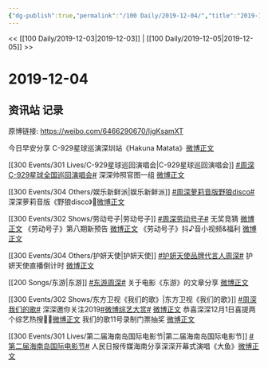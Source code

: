 ```yaml
---
{"dg-publish":true,"permalink":"/100 Daily/2019-12-04/","title":"2019-12-04","created":"2023-03-30T21:43:31.962+08:00","updated":"2023-03-30T21:45:07.551+08:00"}
---
```



<< [[100 Daily/2019-12-03\|2019-12-03]] | [[100 Daily/2019-12-05\|2019-12-05]] >>

# 2019-12-04

## 资讯站 记录

原博链接: https://weibo.com/6466290670/IjgKsamXT

今日早安分享
C-929星球巡演深圳站《Hakuna Matata》[微博正文](https://weibo.com/6466290670/Ijb3zBO7u)

[[300 Events/301 Lives/C-929星球巡回演唱会\|C-929星球巡回演唱会]]
[#周深C-929星球全国巡回演唱会#](https://s.weibo.com/weibo?q=%23%E5%91%A8%E6%B7%B1C-929%E6%98%9F%E7%90%83%E5%85%A8%E5%9B%BD%E5%B7%A1%E5%9B%9E%E6%BC%94%E5%94%B1%E4%BC%9A%23)
深深帅照官图一组 [微博正文](https://weibo.com/6466290670/Ijble9W55)

[[300 Events/304 Others/娱乐新鲜派\|娱乐新鲜派]]
[#周深萝莉音版野狼disco#](https://s.weibo.com/weibo?q=%23%E5%91%A8%E6%B7%B1%E8%90%9D%E8%8E%89%E9%9F%B3%E7%89%88%E9%87%8E%E7%8B%BCdisco%23)
深深萝莉音版《野狼disco》🐰[微博正文](https://weibo.com/6466290670/IjcawvZNn)

[[300 Events/302 Shows/劳动号子\|劳动号子]]
[#周深劳动号子#](https://s.weibo.com/weibo?q=%23%E5%91%A8%E6%B7%B1%E5%8A%B3%E5%8A%A8%E5%8F%B7%E5%AD%90%23)
无奖竞猜 [微博正文](https://weibo.com/6466290670/Ijdnb67Sf)
《劳动号子》第八期新预告 [微博正文](https://weibo.com/6466290670/IjddfhXBX)
《劳动号子》抖♪音小视频&福利 [微博正文](https://weibo.com/6466290670/IjfzgAZ3z)

[[300 Events/304 Others/护妍天使\|护妍天使]]
[#护妍天使品牌代言人周深#](https://s.weibo.com/weibo?q=%23%E6%8A%A4%E5%A6%8D%E5%A4%A9%E4%BD%BF%E5%93%81%E7%89%8C%E4%BB%A3%E8%A8%80%E4%BA%BA%E5%91%A8%E6%B7%B1%23)
护妍天使直播倒计时 [微博正文](https://weibo.com/6466290670/IjeGpc3Jn)

[[200 Songs/东游\|东游]]
[#东游周深#](https://s.weibo.com/weibo?q=%23%E4%B8%9C%E6%B8%B8%E5%91%A8%E6%B7%B1%23)
关于电影《东游》的文章分享 [微博正文](https://weibo.com/6466290670/IjclTxRYe)

[[300 Events/302 Shows/东方卫视《我们的歌》\|东方卫视《我们的歌》]]
[#周深我们的歌#](https://s.weibo.com/weibo?q=%23%E5%91%A8%E6%B7%B1%E6%88%91%E4%BB%AC%E7%9A%84%E6%AD%8C%23)
深深邀你关注2019[#微博综艺大赏#](https://s.weibo.com/weibo?q=%23%E5%BE%AE%E5%8D%9A%E7%BB%BC%E8%89%BA%E5%A4%A7%E8%B5%8F%23) [微博正文](https://weibo.com/6466290670/Ijc08l9qG)
恭喜深深12月1日喜提两个综艺热搜👏🏻[微博正文](https://weibo.com/6466290670/IjbZmaAdl)
我们的歌11号录制门票抽奖 [微博正文](https://weibo.com/6466290670/Ije90ErVa)

[[300 Events/301 Lives/第二届海南岛国际电影节\|第二届海南岛国际电影节]]
[#第二届海南岛国际电影节#](https://s.weibo.com/weibo?q=%23%E7%AC%AC%E4%BA%8C%E5%B1%8A%E6%B5%B7%E5%8D%97%E5%B2%9B%E5%9B%BD%E9%99%85%E7%94%B5%E5%BD%B1%E8%8A%82%23)
人民日报传媒海南分享深深开幕式演唱《大鱼》[微博正文](https://weibo.com/6466290670/IjbuncMmf)
